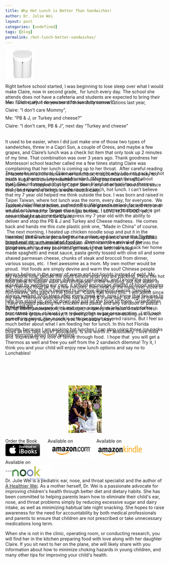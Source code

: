 ```yaml
---
title: Why Hot Lunch is Better Than Sandwiches!
author: Dr. Julie Wei
layout: post
categories: [undefined]
tags: [blog]
permalink: /hot-lunch-better-sandwiches/
---
```

[<img class="alignleft  wp-image-806" alt="NS340WH004_Enlargement" src="/wp-content/uploads/2013/10/NS340WH004_Enlargement-150x150.png" width="90" height="90" />][1]

<div class="zemanta-pixie" style="margin-top: 10px; height: 15px;">
  Right before school started, I was beginning to lose sleep over what I would make Claire, now in second grade,  for lunch every day. The school she attends does not have a cafeteria and students are expected to bring their own lunch daily.  I remember all those daily conversations last year,
</div>

<div class="zemanta-pixie" style="margin-top: 10px; height: 15px;">
</div>

<div class="zemanta-pixie" style="margin-top: 10px; height: 15px;">
  Me:  &#8220;Claire, what do you want for lunch tomorrow?&#8221;
</div>

<div class="zemanta-pixie" style="margin-top: 10px; height: 15px;">
  Claire: &#8220;I don&#8217;t care Mommy&#8221;,
</div>

<div class="zemanta-pixie" style="margin-top: 10px; height: 15px;">
  Me: &#8220;PB & J, or Turkey and cheese?&#8221;
</div>

<div class="zemanta-pixie" style="margin-top: 10px; height: 15px;">
  Claire: &#8220;I don&#8217;t care, PB & J&#8221;, next day &#8220;Turkey and cheese&#8221;
</div>

<div class="zemanta-pixie" style="margin-top: 10px; height: 15px;">
</div>

<div class="zemanta-pixie" style="margin-top: 10px; height: 15px;">
  It used to be easier, when I did just make one of those two types of sandwiches, threw in a Capri Sun, a couple of Oreos, and maybe a few grapes, and Claire&#8217;s lunch was a check list item that only took up 2 minutes of my time. That combination was over 3 years ago. Thank goodness her Montessori school teacher called me a few times stating Claire was complaining that her lunch is coming up to her throat.  After careful reading of labels from all the items in her lunchbox, that combination had way too much sugar and clearly resulted in her having backwash or reflux symptoms.  I stopped buying Capri Sun or any other juice box/drinks since then, and now she brings a water bottle daily.
</div>

<div class="zemanta-pixie" style="margin-top: 10px; height: 15px;">
</div>

<div class="zemanta-pixie" style="margin-top: 10px; height: 15px;">
</div>

<div class="zemanta-pixie" style="margin-top: 10px; height: 15px;">
</div>

<div class="zemanta-pixie" style="margin-top: 10px; height: 15px;">
  Two weeks into school, Claire asked me one night why I do not pack her hot pasta in a thermos. I was dumbfounded. &#8220;Mommy never thought about that&#8221;. She informed us that her new dear friend at school has a thermos, and she enjoyed chicken noodle soup for lunch, hot lunch. I can&#8217;t believe that my 7 year old helped me think outside the box. I was born and raised in Taipei Taiwan, where hot lunch was the norm, every day, for everyone.  We students had metal boxes and mothers and grandmothers packed rice and whatever we had for dinner the night before.  I LOVE HOT FOOD! yet, I never thought about it for Claire.
</div>

<div class="zemanta-pixie" style="margin-top: 10px; height: 15px;">
</div>

<div class="zemanta-pixie" style="margin-top: 10px; height: 15px;">
</div>

<div class="zemanta-pixie" style="margin-top: 10px; height: 15px;">
</div>

<div class="zemanta-pixie" style="margin-top: 10px; height: 15px;">
  Typical Julie Wei reaction, rushed off to Walgreen&#8217;s to look for a thermos as we did not have any Target close by, or okay, I sent my husband out to get one so that I can immediately impress my 7 year old with the ability to deliver and stop the PB & J and Turkey and Cheese madness.  He comes back and hands me this cute plastic pink one, &#8220;Made in China&#8221; of course.  The next morning, I heated up chicken noodle soup and put it in the thermos, all the while picturing the heat melting plastic and leaking BPA (bisphenol A), a chemical and poison which can be eaten and get into the blood stream, and my poor little girl eating that with her soup.
</div>

<div class="zemanta-pixie" style="margin-top: 10px; height: 15px;">
</div>

<div class="zemanta-pixie" style="margin-top: 10px; height: 15px;">
</div>

<div class="zemanta-pixie" style="margin-top: 10px; height: 15px;">
</div>

<div class="zemanta-pixie" style="margin-top: 10px; height: 15px;">
  I insisted that Dave order a better one online, and we chose the<a href="//http://www.thermos.com/products/vacuum-insulated-white-trim-16-oz-food-jar.aspx"> Thermos brand real vacuum insulated food jar</a>.  Ever since the arrival of the gorgeous, shiny, easy to clean thermos, I have been able to pack her home made spaghetti and meat sauce, pasta gently tossed with olive oil and some shaved parmesan cheese, chunks of steak and broccoli from dinner, various soups, etc.  I feel awesome as a mom. My own mother would be proud.  Hot foods are simply devine and warm the soul! Chinese people always believe in the power of warm and hot liquids instead of cold. My paternal grandfather never drank any cold liquids, and I know the reason was that by warming our core, it should encourage dilation of blood vessles and blood flow. This is believed to improve digestion overall. Grandpa always walked 1000 steps after every meal also, now I know that too was to help him stand up, not sit down and just let the food sit there.  Grandfather lived until 93!
</div>

<div class="zemanta-pixie" style="margin-top: 10px; height: 15px;">
</div>

<div class="zemanta-pixie" style="margin-top: 10px; height: 15px;">
</div>

<div class="zemanta-pixie" style="margin-top: 10px; height: 15px;">
</div>

<div class="zemanta-pixie" style="margin-top: 10px; height: 15px;">
</div>

<div class="zemanta-pixie" style="margin-top: 10px; height: 15px;">
  My routine now, decide the night before what you are packing. Place the hot food items in tupper ware and refrigerate. In the morning, put hot water in the Thermos food jar for a few minutes, then heat up the meal over stove or microwave, and pack in the food jar.  Claire has loved this.  I will admit since my new Thermos addiction she has had PB & J one day, but rest of the time I have enjoyed packing her chicken and pasta, and any variation of pasta. I cut up either watermelon, cantaloupe, or honey dew most times for fresh fruit. While grapes are easy, it is pretty high in sugar so as long as it is not part of a highly sugary lunch, you&#8217;re probably okay.
</div>

<div class="zemanta-pixie" style="margin-top: 10px; height: 15px;">
</div>

<div class="zemanta-pixie" style="margin-top: 10px; height: 15px;">
</div>

<div class="zemanta-pixie" style="margin-top: 10px; height: 15px;">
</div>

<div class="zemanta-pixie" style="margin-top: 10px; height: 15px;">
  By not having a sugary drink and more sugar from jelly/cold cuts/other processed items, at least I am reducing her sugar consumption.  I still pack something sweet, like a cookie or those yogurt covered raisins. But I feel so much better about what I am feeding her for lunch. In this hot Florida climate, because I am packing hot lunches I can stop using those ice packs and worrying about food spoiling.
</div>

<div class="zemanta-pixie" style="margin-top: 10px; height: 15px;">
</div>

<div class="zemanta-pixie" style="margin-top: 10px; height: 15px;">
</div>

<div class="zemanta-pixie" style="margin-top: 10px; height: 15px;">
  Does all this take work? absolutely. Is she worth it? absolutely. I love food and  expressing my love of family through food.  I hope that  you will get a Thermos as well and free you self from the 2 sandwich dilemma! Try it, I think you and your child will enjoy new lunch options and say no to Lunchables!
</div>

<div class="zemanta-pixie" style="margin-top: 10px; height: 15px;">
</div>

<div class="zemanta-pixie" style="margin-top: 10px; height: 15px;">
</div>

<div class="zemanta-pixie" style="margin-top: 10px; height: 15px;">
</div>

<div class="zemanta-pixie" style="margin-top: 10px; height: 15px;">
</div>

<div class="zemanta-pixie" style="margin-top: 10px; height: 15px;">
</div>

<div class="zemanta-pixie" style="margin-top: 10px; height: 15px;">
</div>

<span style="width:105px;display:table;margin:0 auto;"><a href="the-book/"><img src="/wp-content/uploads/2014/04/AHealthierWei_cover_150.png" /></a></span>

<p style="height:80px">
  <span style="width:130px;display:inline-block;vertical-align:top;"> Order the Book <a href="https://itunes.apple.com/us/book/a-healthier-wei/id806784060?ls=1&mt=11#" target="_blank" > <img class="size-full wp-image-944" alt="Apple iBooks" title="Apple iBooks" src="/wp-content/uploads/2014/02/Download_on_iBooks_Badge_US-UK_110x40_090513.png" width="110" height="40" /></a> </span> <span style="width:150px;display:inline-block;vertical-align:top;">Available on <a href="http://amzn.to/1fSNqeb" target="_blank" > <img class="size-full wp-image-945" alt="Amazon.com" title="Amazon.com" src="/wp-content/uploads/2014/02/amazon_com_logo_160.jpg" width="160" height="47" /> </a> </span> <span  style="width:150px;display:inline-block;vertical-align:top;">Available on <a href="http://amzn.to/1eHEfNl" target="_blank" > <img class="size-full wp-image-946" alt="Amazon Kindle" title="Amazon Kindle" src="/wp-content/uploads/2014/02/kindle_logo_160.jpg" width="160" height="43" /> </a> </span> <span style="width:150px;display:inline-block;vertical-align:top;">Available on <a href="http://www.barnesandnoble.com/w/a-healthier-wei-julie-wei/1118260302?ean=2940148244592&itm=1&usri=2940148244592" target="_blank" > <img class="size-full wp-image-947" alt="Nook" title="Nook" src="/wp-content/uploads/2014/02/nook_logo_160.png" width="160" height="52" /></a> </span>
</p>

\-----

Dr. Julie Wei is a pediatric ear, nose, and throat specialist and the author of [A Healthier Wei][2]. As a mother herself, Dr. Wei is a passionate advocate for improving children's health through better diet and dietary habits. She has been committed to helping parents learn how to eliminate their child's ear, nose, and throat problems simply by reducing excessive sugar and dairy intake, as well as minimizing habitual late night snacking. She hopes to raise awareness for the need for accountability by both medical professionals and parents to ensure that children are not prescribed or take unnecessary medications long term. 

When she is not in the clinic, operating room, or conducting research, you will find her in the kitchen preparing food with love along with her daughter Claire. If you sit next to her on the plane, she will likely share with you information about how to minimize choking hazards in young children, and many other tips for improving your child's health.

 [1]: wp-content/uploads/2013/09/NS340WH004_Enlargement.png
 [2]: the-book